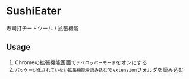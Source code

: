 # SushiEater
寿司打チートツール / 拡張機能

## Usage
1. Chromeの拡張機能画面で`デベロッパーモード`をオンにする
2. `パッケージ化されていない拡張機能を読み込む`で`extension`フォルダを読み込む
